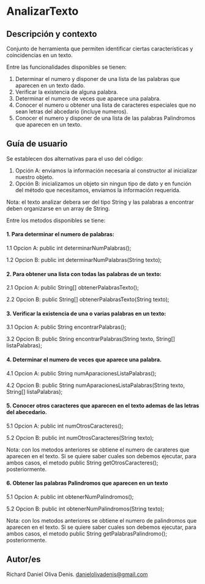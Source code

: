 # AnalizarTexto
## Descripción y contexto 
Conjunto de herramienta que permiten identificar ciertas características y coincidencias en un texto. 

Entre las funcionalidades disponibles se tienen:

1. Determinar el numero y disponer de una lista de las palabras que aparecen en un texto dado.
2. Verificar la existencia de alguna palabra.
3. Determinar el numero de veces que aparece una palabra.
4. Conocer el numero u obtener una lista de caracteres especiales que no sean letras del abcedario (incluye numeros).
5. Conocer el numero y disponer de una lista de las palabras Palindromos que aparecen en un texto.

## Guía de usuario
Se establecen dos alternativas para el uso del código: 

1. Opción A: enviamos la información necesaria al constructor al inicializar nuestro objeto. 
2. Opción B: inicializamos un objeto sin ningun tipo de dato y en función del método que necesitamos, enviamos la información requerida.

Nota: el texto analizar debera ser del tipo String y las palabras a encontrar deben organizarse en un array de String.

Entre los metodos disponibles se tiene:

#### 1. Para determinar el numero de palabras:

1.1 Opcion A: public int determinarNumPalabras();

1.2 Opcion B: public int determinarNumPalabras(String texto);

#### 2. Para obtener una lista con todas las palabras de un texto:

2.1 Opcion A: public String[] obtenerPalabrasTexto();

2.2 Opcion B: public String[] obtenerPalabrasTexto(String texto);

#### 3. Verificar la existencia de una o varias palabras en un texto:

3.1 Opcion A: public String encontrarPalabras();

3.2 Opcion B: public String encontrarPalabras(String texto, String[] listaPalabras);

#### 4. Determinar el numero de veces que aparece una palabra.

4.1 Opcion A: public String numAparacionesListaPalabras();

4.2 Opcion B: public String numAparacionesListaPalabras(String texto, String[] listaPalabras);

#### 5. Conocer otros caracteres que aparecen en el texto ademas de las letras del abecedario.

5.1 Opcion A: public int numOtrosCaracteres();

5.2 Opcion B: public int numOtrosCaracteres(String texto);

Nota: con los metodos anteriores se obtiene el numero de carateres que aparecen en el texto. Si se quiere saber cuales son debemos ejecutar, para ambos casos, el metodo public String getOtrosCaracteres(); posteriormente.

#### 6. Obtener las palabras Palindromos que aparecen en un texto

5.1 Opcion A: public int obtenerNumPalindromos();

5.2 Opcion B: public int obtenerNumPalindromos(String texto);

Nota: con los metodos anteriores se obtiene el numero de palindromos que aparecen en el texto. Si se quiere saber cuales son debemos ejecutar, para ambos casos, el metodo public String getPalabrasPalindromo(); posteriormente.

## Autor/es
Richard Daniel Oliva Denis. danielolivadenis@gmail.com



